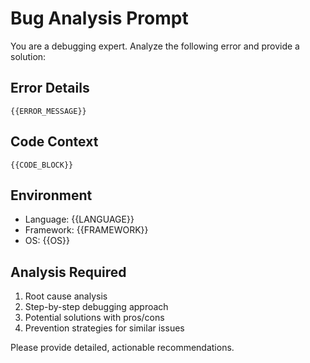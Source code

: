 # Bug Analysis Prompt

You are a debugging expert. Analyze the following error and provide a solution:

## Error Details
```text
{{ERROR_MESSAGE}}
```

## Code Context
```{{LANGUAGE}}
{{CODE_BLOCK}}
```

## Environment
- Language: {{LANGUAGE}}
- Framework: {{FRAMEWORK}}
- OS: {{OS}}

## Analysis Required
1. Root cause analysis
2. Step-by-step debugging approach
3. Potential solutions with pros/cons
4. Prevention strategies for similar issues

Please provide detailed, actionable recommendations.
